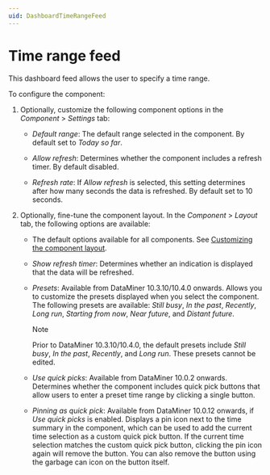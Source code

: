 ```yaml
---
uid: DashboardTimeRangeFeed
---
```


# Time range feed

This dashboard feed allows the user to specify a time range.

To configure the component:

1. Optionally, customize the following component options in the *Component* > *Settings* tab:

   - *Default range*: The default range selected in the component. By default set to *Today so far*.

   - *Allow refresh*: Determines whether the component includes a refresh timer. By default disabled.

   - *Refresh rate*: If *Allow refresh* is selected, this setting determines after how many seconds the data is refreshed. By default set to 10 seconds.

1. Optionally, fine-tune the component layout. In the *Component* > *Layout* tab, the following options are available:

   - The default options available for all components. See [Customizing the component layout](xref:Customize_Component_Layout).

   - *Show refresh timer*: Determines whether an indication is displayed that the data will be refreshed.

   - *Presets*: Available from DataMiner 10.3.10/10.4.0 onwards<!--RN 37050-->. Allows you to customize the presets displayed when you select the component. The following presets are available: *Still busy*, *In the past*, *Recently*, *Long run*, *Starting from now*, *Near future*, and *Distant future*.

     > [!NOTE]
     > Prior to DataMiner 10.3.10/10.4.0, the default presets include *Still busy*, *In the past*, *Recently*, and *Long run*. These presets cannot be edited.

   - *Use quick picks*: Available from DataMiner 10.0.2 onwards. Determines whether the component includes quick pick buttons that allow users to enter a preset time range by clicking a single button.

   - *Pinning as quick pick*: Available from DataMiner 10.0.12 onwards, if *Use quick picks* is enabled. Displays a pin icon next to the time summary in the component, which can be used to add the current time selection as a custom quick pick button. If the current time selection matches the custom quick pick button, clicking the pin icon again will remove the button. You can also remove the button using the garbage can icon on the button itself.
